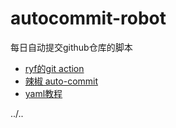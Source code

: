 # autocommit-robot

每日自动提交github仓库的脚本

* [ryf的git action](https://www.ruanyifeng.com/blog/2019/09/getting-started-with-github-actions.html)
* [辣椒 auto-commit](https://juejin.cn/post/7253673249159200825)
* [yaml教程](https://www.ruanyifeng.com/blog/2016/07/yaml.html)

../..